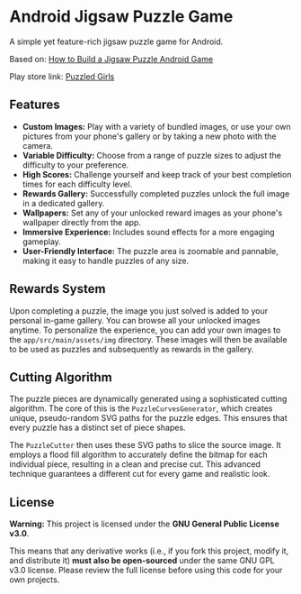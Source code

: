 # Android Jigsaw Puzzle Game

A simple yet feature-rich jigsaw puzzle game for Android.

Based on: [How to Build a Jigsaw Puzzle Android Game](https://dragosholban.com/2018/03/09/how-to-build-a-jigsaw-puzzle-android-game/)

Play store link: [Puzzled Girls](https://play.google.com/store/apps/details?id=com.batodev.jigsawpuzzlecuties)

## Features

*   **Custom Images:** Play with a variety of bundled images, or use your own pictures from your phone's gallery or by taking a new photo with the camera.
*   **Variable Difficulty:** Choose from a range of puzzle sizes to adjust the difficulty to your preference.
*   **High Scores:** Challenge yourself and keep track of your best completion times for each difficulty level.
*   **Rewards Gallery:** Successfully completed puzzles unlock the full image in a dedicated gallery.
*   **Wallpapers:** Set any of your unlocked reward images as your phone's wallpaper directly from the app.
*   **Immersive Experience:** Includes sound effects for a more engaging gameplay.
*   **User-Friendly Interface:** The puzzle area is zoomable and pannable, making it easy to handle puzzles of any size.

## Rewards System

Upon completing a puzzle, the image you just solved is added to your personal in-game gallery. You can browse all your unlocked images anytime. To personalize the experience, you can add your own images to the `app/src/main/assets/img` directory. These images will then be available to be used as puzzles and subsequently as rewards in the gallery.

## Cutting Algorithm

The puzzle pieces are dynamically generated using a sophisticated cutting algorithm. The core of this is the `PuzzleCurvesGenerator`, which creates unique, pseudo-random SVG paths for the puzzle edges. This ensures that every puzzle has a distinct set of piece shapes.

The `PuzzleCutter` then uses these SVG paths to slice the source image. It employs a flood fill algorithm to accurately define the bitmap for each individual piece, resulting in a clean and precise cut. This advanced technique guarantees a different cut for every game and realistic look.

## License

**Warning:** This project is licensed under the **GNU General Public License v3.0**.

This means that any derivative works (i.e., if you fork this project, modify it, and distribute it) **must also be open-sourced** under the same GNU GPL v3.0 license. Please review the full license before using this code for your own projects.
